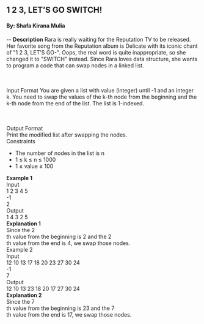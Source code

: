 ## 1 2 3, LET’S GO SWITCH!
#### By: Shafa Kirana Mulia
--
**Description**
Rara is really waiting for the Reputation TV to be released. Her favorite song from the
Reputation album is Delicate with its iconic chant of "1 2 3, LET’S GO-". Oops, the real
word is quite inappropriate, so she changed it to "SWITCH" instead. Since Rara loves
data structure, she wants to program a code that can swap nodes in a linked list.

<br><br>
Input Format
You are given a list with value (integer) until -1 and an integer k. You need to swap
the values of the k-th node from the beginning and the k-th node from the end of
the list. The list is 1-indexed.

<br><br>
Output Format<br>
Print the modified list after swapping the nodes.<br>
Constraints<br>
- The number of nodes in the list is n
- 1 ≤ k ≤ n ≤ 1000
- 1 ≤ value ≤ 100


**Example 1** <br>
Input <br>
1 2 3 4 5 <br>
-1 <br>
2 <br>
Output <br>
1 4 3 2 5 <br> 
**Explanation 1** <br>
Since the 2 <br>
th value from the beginning is 2 and the 2 <br>
th value from the end is 4, we swap those nodes. <br>
Example 2 <br>
Input <br>
12 10 13 17 18 20 23 27 30 24 <br>
-1 <br>
7 <br>
Output <br>
12 10 13 23 18 20 17 27 30 24 <br>
**Explanation 2** <br>
Since the 7 <br>
th value from the beginning is 23 and the 7 <br>
th value from the end is 17, we swap those nodes.
